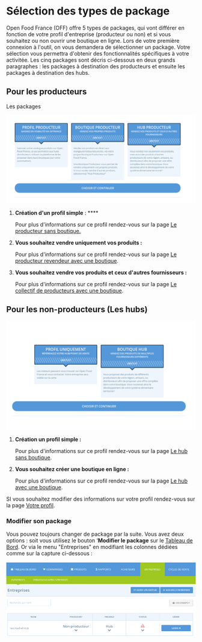 # Sélection des types de package

Open Food France \(OFF\) offre 5 types de packages, qui vont différer en fonction de votre profil d'entreprise \(producteur ou non\) et si vous souhaitez ou non ouvrir une boutique en ligne. Lors de votre première connexion à l'outil, on vous demandera de sélectionner un package. Votre sélection vous permettra d'obtenir des fonctionnalités spécifiques à votre activitée. Les cinq packages sont décris ci-dessous en deux grands paragraphes : les packages à destination des producteurs et ensuite les packages à destination des hubs.

## Pour les producteurs

Les packages

![](../.gitbook/assets/image%20%2844%29.png)

1. **Création d'un profil simple** : ****

   Pour plus d'informations sur ce profil rendez-vous sur la page [Le producteur sans boutique.](../les-differents-profils-utilisateurs/le-producteur-sans-boutique.md)

2. **Vous souhaitez vendre uniquement vos produits :** 

   Pour plus d'informations sur ce profil rendez-vous sur la page [Le producteur revendeur avec une boutique](../les-differents-profils-utilisateurs/le-producteur-revendeur-avec-une-boutique.md).

3. **Vous souhaitez vendre vos produits et ceux d'autres fournisseurs :**

   Pour plus d'informations sur ce profil rendez-vous sur la page [Le collectif de producteurs avec une boutique](../les-differents-profils-utilisateurs/le-collectif-de-producteurs-avec-une-boutique.md).

## Pour les non-producteurs \(Les hubs\)

![](../.gitbook/assets/image%20%2829%29.png)

1. **Création un profil simple :**

   Pour plus d'informations sur ce profil rendez-vous sur la page [Le hub sans boutique](../les-differents-profils-utilisateurs/le-hub-non-producteur-sans-boutique-en-ligne.md).

2. **Vous souhaitez créer une boutique en ligne :**

   Pour plus d'informations sur ce profil rendez-vous sur la page [Le hub avec une boutique](../les-differents-profils-utilisateurs/le-hub-non-producteur-avec-boutique-en-ligne.md).

SI vous souhaitez modifier des informations sur votre profil rendez-vous sur la page [Votre profil](../fonctionnalites-avancees/votre-profil/).

### Modifier son package

Vous pouvez toujours changer de package par la suite. Vous avez deux options : soit vous utilisez le bouton ‘**Modifier le package** sur le [Tableau de Bord](tableau-de-bord.md). Or via le menu "Entreprises" en modifiant les colonnes dédiées comme sur la capture ci-dessous : 

![](../.gitbook/assets/image%20%2833%29.png)


